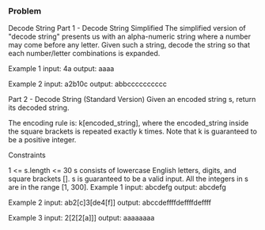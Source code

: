
### Problem
Decode String
Part 1 - Decode String Simplified
The simplified version of "decode string" presents us with an alpha-numeric string where a number may come before any letter. Given such a string, decode the string so that each number/letter combinations is expanded.

Example 1
input: 4a output: aaaa

Example 2
input: a2b10c output: abbcccccccccc

Part 2 - Decode String (Standard Version)
Given an encoded string s, return its decoded string.

The encoding rule is: k[encoded_string], where the encoded_string inside the square brackets is repeated exactly k times. Note that k is guaranteed to be a positive integer.

Constraints

1 <= s.length <= 30
s consists of lowercase English letters, digits, and square brackets [].
s is guaranteed to be a valid input.
All the integers in s are in the range [1, 300].
Example 1
input: abcdefg output: abcdefg

Example 2
input: ab2[c]3[de4[f]] output: abccdeffffdeffffdeffff

Example 3
input: 2[2[2[a]]] output: aaaaaaaa